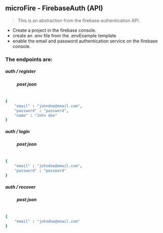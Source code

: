 ## microFire - FirebaseAuth (API) 

> This is an abstraction from the firebase authentication API.
 * Create a project in the firebase console.
 * create an .env file from the .envExample template
* enable the email and password authentication service on the firebase console.

 ### The endpoints are:

##### auth / register 
##### &nbsp;&nbsp;   &nbsp;   &nbsp;   &nbsp;   &nbsp; post json 
#
``` bash
{
    "email" : "johndoe@email.com",
    "password" : "password",
    "name" : "John doe" 
}
```
##### auth / login
##### &nbsp;&nbsp;   &nbsp;   &nbsp;   &nbsp;   &nbsp; post json 
#
``` bash
{
    "email" : "johndoe@email.com",
    "password" : "password"
}
```
##### auth / recover
##### &nbsp;&nbsp;   &nbsp;   &nbsp;   &nbsp;   &nbsp; post json 
#
``` bash
{
    "email" : "johndoe@email.com"
}
```
